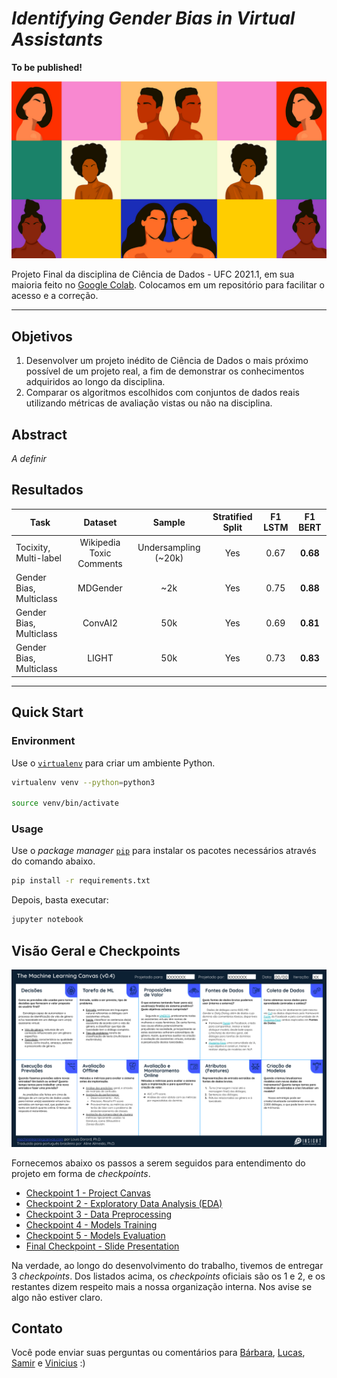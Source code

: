 # *Identifying Gender Bias in Virtual Assistants*

**To be published!**

![alt text](resources/images/gender_bias.png)

Projeto Final da disciplina de Ciência de Dados - UFC 2021.1, em sua maioria feito no [Google Colab](https://research.google.com/colaboratory/faq.html). Colocamos em um repositório para facilitar o acesso e a correção.

---

## Objetivos
1. Desenvolver um projeto inédito de Ciência de Dados o mais próximo possível de um projeto real, a fim de demonstrar os conhecimentos adquiridos ao longo da disciplina.
2. Comparar os algoritmos escolhidos com conjuntos de dados reais utilizando métricas de avaliação vistas ou não na disciplina.

## Abstract

*A definir*

## Resultados 

| **Task** | **Dataset** | **Sample** | **Stratified Split** | **F1 LSTM** | **F1 BERT** | 
|  -------------- |  :-----------:  |  :-----------:  |  :-----------:  | :-----------: | :-------------: | 
|  Tocixity, Multi-label  | Wikipedia Toxic Comments | Undersampling (~20k) | Yes | 0.67 | **0.68** | 
|  Gender Bias, Multiclass | MDGender | ~2k | Yes | 0.75 | **0.88** |
|  Gender Bias, Multiclass | ConvAI2  | 50k | Yes | 0.69 | **0.81**  |
|  Gender Bias, Multiclass  | LIGHT | 50k | Yes | 0.73 | **0.83**  |

---

## Quick Start

### Environment

Use o [`virtualenv`](https://virtualenv.pypa.io/en/latest/) para criar um ambiente Python.

```bash
virtualenv venv --python=python3

source venv/bin/activate
```

### Usage

Use o *package manager* [`pip`](https://pip.pypa.io/en/stable/) para instalar os pacotes necessários através do comando abaixo.

```bash
pip install -r requirements.txt
```

Depois, basta executar: 

```bash
jupyter notebook
```

## Visão Geral e Checkpoints

![ml canvas](/resources/images/ml_canvas.png)

Fornecemos abaixo os passos a serem seguidos para entendimento do projeto em forma de *checkpoints*.

* [Checkpoint 1 - Project Canvas](/resources/docs/CHECKPOINT_1_CANVAS.md)
* [Checkpoint 2 - Exploratory Data Analysis (EDA)](https://github.com/barbaraneves/gender-bias-in-virtual-assistants/tree/main/exploratory-data-analysis)
* [Checkpoint 3 - Data Preprocessing](https://github.com/barbaraneves/gender-bias-in-virtual-assistants/tree/main/data-preprocessing)
* [Checkpoint 4 - Models Training](https://github.com/barbaraneves/gender-bias-in-virtual-assistants/tree/main/models-training)
* [Checkpoint 5 - Models Evaluation](https://github.com/barbaraneves/gender-bias-in-virtual-assistants/tree/main/models-evaluation)
* [Final Checkpoint - Slide Presentation](/resources/docs/)

Na verdade, ao longo do desenvolvimento do trabalho, tivemos de entregar 3 *checkpoints*. Dos listados acima, os *checkpoints* oficiais são os 1 e 2, e os restantes dizem respeito mais a nossa organização interna. Nos avise se algo não estiver claro.

## Contato

Você pode enviar suas perguntas ou comentários para [Bárbara](https://github.com/barbaraneves), [Lucas](https://github.com/Lucas08Ben), [Samir](https://github.com/samirbraga) e [Vinicius](https://github.com/bgvinicius) :)

